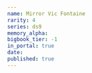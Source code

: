 ```yaml
---
name: Mirror Vic Fontaine
rarity: 4
series: ds9
memory_alpha:
bigbook_tier: -1
in_portal: true
date:
published: true
---
```



